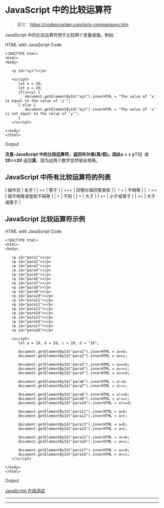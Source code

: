 # JavaScript 中的比较运算符

> 原文：<https://codescracker.com/js/js-comparisons.htm>

JavaScript 中的比较运算符用于比较两个变量或值。例如:

HTML with JavaScript Code

```
<!DOCTYPE html>
<html>
<body>

   <p id="xyz"></p>

   <script>
      let x = 20;
      let y = 20;
      if(x==y) {
         document.getElementById("xyz").innerHTML = "The value of 'x' is equal to the value of 'y'";
      } else {
         document.getElementById("xyz").innerHTML = "The value of 'x' is not equal to the value of 'y'";
      }
   </script>

</body>
</html>
```

Output

**注意-**JavaScript 中的比较运算符，返回布尔值(真/假)。因此**x = = y**T8】或 **20==20** 返回**真**，因为这两个数字显然彼此相等。

## JavaScript 中所有比较运算符的列表

| 操作员 | 名字 |
| == | 等于 |
| === | 同等价值同等类型 |
| ！= | 不相等 |
| ！== | 值不相等或类型不相等 |
| < | 不到 |
| > | 大于 |
| <= | 小于或等于 |
| >= | 大于或等于 |

## JavaScript 比较运算符示例

HTML with JavaScript Code

```
<!DOCTYPE html>
<html>
<body>

   <p id="para1"></p>
   <p id="para2"></p>
   <p id="para3"></p>
   <p id="para4"></p>
   <p id="para5"></p>
   <p id="para6"></p>
   <p id="para7"></p>
   <p id="para8"></p>
   <p id="para9"></p>
   <p id="para10"></p>
   <p id="para11"></p>
   <p id="para12"></p>
   <p id="para13"></p>
   <p id="para14"></p>
   <p id="para15"></p>
   <p id="para16"></p>
   <p id="para17"></p>
   <p id="para18"></p>

   <script>
      let a = 10, b = 10, c = 20, d = "10";

      document.getElementById("para1").innerHTML = a==b;
      document.getElementById("para2").innerHTML = a==c;

      document.getElementById("para3").innerHTML = a===b;
      document.getElementById("para4").innerHTML = a===c;
      document.getElementById("para5").innerHTML = a===d;

      document.getElementById("para6").innerHTML = a!=b;
      document.getElementById("para7").innerHTML = a!=c;

      document.getElementById("para8").innerHTML = a!==b;
      document.getElementById("para9").innerHTML = a!==c;
      document.getElementById("para10").innerHTML = a!==d;

      document.getElementById("para11").innerHTML = a>b;
      document.getElementById("para12").innerHTML = a>c;

      document.getElementById("para13").innerHTML = a<b;
      document.getElementById("para14").innerHTML = a<c;

      document.getElementById("para15").innerHTML = a>=b;
      document.getElementById("para16").innerHTML = a>=c;

      document.getElementById("para17").innerHTML = a<=b;
      document.getElementById("para18").innerHTML = a<=c;
   </script>

</body>
</html>
```

Output

[JavaScript 在线测试](/exam/showtest.php?subid=6)

* * *

* * *
